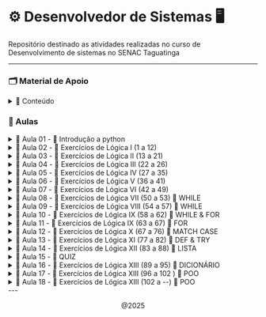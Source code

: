 # ⚙️ Desenvolvedor de Sistemas 🖥️

Repositório destinado as atividades realizadas no curso de Desenvolvimento de sistemas no SENAC Taguatinga

---
### 🗂️ Material de Apoio

<details>
    <summary> 🔗 Conteúdo </summary>

- 📁 <a href="algoritmo/Material/python_aula01.pdf">Lógica & interpretadores </a> 
- 📁 <a href="algoritmo/Material/python_aula02.pdf">Operadores Lógicos </a> 
- 📁 <a href="algoritmo/Material/python_aula03.pdf">Tipos de dados & condicionais </a> 
- 📁 <a href="algoritmo/Material/python_aula04.pdf"> Variáveis & Exercícios</a> 
- 💾 <a href="https://github.com/CrowvenTh/Santander-Python">Repositório de apoio</a>

---
  
</details>

###  🧮  Aulas

<details>
    <summary> 💠 Aula 01 - 🐍 Introdução a python  </summary>

<br>
<p> 10/02/25 <p>

#### upper(): converte todas as letras para maiúsculas
~~~~ python
print(texto.upper())
~~~~

#### lower(): converte todas as letras para minúsculas
~~~~ python
print(texto.lower())
~~~~

#### capitalize(): converte a primeira letra para maiúscula e o restante para minúscula
~~~~ python
print(texto.capitalize())
~~~~

#### strip(): remove espaços em branco do início e do final da string
~~~~ python
print(texto.strip())
~~~~

#### replace(): substitui parte da string por outra
~~~~ python
print(texto.replace("Mundo", "Planeta"))
~~~~

#### sep: não é um método de string, é usado para definir o separador em print
~~~~ python
print("Python", "é", "uma", "linguagem", "fantástica", sep="-")
~~~~

#### count(): conta quantas vezes um determinado elemento aparece na string
~~~~ python
print(texto.count("o"))
~~~~

#### join(): junta os elementos de uma lista em uma única string usando um separador
~~~~ python
lista = ["maçã", "banana", "laranja"]
print(", ".join(lista))
~~~~

#### split(): divide a string em uma lista de substrings usando um separador
~~~~ python
print(texto.split(", "))
~~~~

#### len(): retorna o comprimento da string
~~~~ python
print(len(texto))
~~~~

#### type(): retorna o tipo de dado de uma variável
~~~~ python
print(type(texto))
~~~~

#### round()
~~~~ python
dividendo = 10
divisor = 3
resultado = dividendo / divisor
resultado_arredondado = round(resultado, 2)
~~~~

<p align="center"> 10/02/25 <p>

---

</details>


<details>
    <summary> 💠 Aula 02 - 📝 Exercícios de Lógica I (1 a 12) </summary>

<br>
<p> 11/02/25 <p>

## Exercício #1 - Olá mundo!

#### imprima na tela a frase "Olá mundo!".    
~~~~ python
#Resolução:
print("olá mundo!")
~~~~

## Exercício #2 - Imprimindo números

#### Crie um programa que imprima os números de 1 até 10.
~~~~ python

numero = [1,2,3,4,5,6,7,8,9,10]
print(numero)

# ou, usando while

numero = 1
while numero <= 10:
    print(numero)
    numero += 1
~~~~

## Exercício #3 - Adição

#### Escreva um programa que calcule a soma de dois números.
~~~~ python
n1 = int(input("Insira o primeiro número: "))
n2 = int(input("Insira o segundo número: "))

print(f"A soma de {n1} + {n2} é igual a {n1+n2}")
~~~~

## Exercício #4 - Multiplicação
#### Escreva um programa que calcule a multiplicação de dois números.
~~~~ python
num1 = 7
num2 = 3

print(f"O resultado de {num1}x{num2} é igual a {num1 * num2}")
~~~~

## Exercício #5 - Divisão
#### Escreva um programa que calcule a Divisão de dois números.
~~~~ python
n1 = 21
n2 = 3

print(f"{n1} dividido por {n2} é igual a {n1 // n2}")
~~~~

## Exercício #6 - Subtração
#### Escreva um programa que calcule a subtração de dois números.
~~~~ python
n1 = int(input("Insira o primeiro numero: "))
n2 = int(input("Insira o segundo numero: "))

print(f"{n1} - {n2} é igual a {n1 - n2}")
~~~~

## Exercício #7 - Indice de string

- [Início:fim:passo] é uma forma de pegar uma parte de uma sequência, como uma string ou lista. Você pode usá-lo para:
  
- Se você usar apenas [::], isso copiará toda a sequência.

- Adicionando um número após o segundo dois pontos (por exemplo, [::2]), você selecionará elementos com um certo intervalo.
  
- Usando [::-1], você pode inverter a sequência.

- Use colchetes [ ] para acessar elementos individuais de uma string por meio de sua posição (índice).

- Lembre-se de que a indexação em Python começa em 0, ou seja, o primeiro caractere de uma string está no índice 0, o segundo no índice 1 e assim por diante.

- Você pode usar índices negativos para contar a partir do final da string. -1 refere-se ao último caractere, -2 ao penúltimo e assim por diante.

---

#### 1 - Dada a string "Python", imprima o primeiro caractere.
~~~~ python
string1 = "python"
print("#1 ", string1[0])
~~~~

#### 2 - Dada a string "Hello, World!", imprima o caractere "W".
~~~~ python
string2 = "Hello, world!"
print("#2 ", string2[-6])
~~~~

#### 3 - Dada a string "Data Science", imprima os três primeiros caracteres.
~~~~ python
string3 = "Data Science"
print("#3 ",string3[:3])
~~~~

#### 4 - Dada a string "Machine Learning", imprima os três últimos caracteres.
~~~~ python
string4 = "Machine Learning"
print("#4 ", string4[-3:])
~~~~

## Exercício #8 - String de indice impar
#### Dada a string "Artificial Intelligence", imprima os caracteres nos índices ímpares.
~~~~ python
string = "Artificial Intelligence"

for i in range(1, len(string), 2):
    print(string[i], end=" ")
    
~~~~

## Exercício #9 - String de indice par
#### Dada a string "Artificial Intelligence", imprima os caracteres nos índices pares.
~~~~ python

string = "Artificial Intelligence"

for i in range(0, len(string), 2):
    print(string[i], end=" ")
    
~~~~

## Exercício #10 - Upper
#### Escreva um programa em Python que utilize a variável texto= "Olá mundo!" e imprima o texto em letras maiúsculas.
~~~~ python
texto = "Olá mundo!"

print(texto.upper())
~~~~

## Exercício #11 - Lower
#### Defina a variável texto com o valor "Olá mundo!".
- Utilize o método lower() para converter todo o texto em letras minúsculas.
- Imprima o texto convertido em letras minúsculas.
~~~~ python
word = "Olá mundo!"

print(word.lower())
~~~~

## Exercício #12 - capitalize
#### Escreva um programa em Python que utilize a variável texto= "olá mundo!" e imprima a primeira letra do texto em maiúscula.
- Defina a variável texto com o valor "olá mundo!".
- Utilize o método capitalize() para capitalizar a primeira letra do texto.
- Imprima o texto capitalizado.

~~~~ python

palavra = "olá mundo"

print(palavra.capitalize())
~~~~


<p align="center"> 11/02/25 <p>
</details>


<details>
    <summary> 💠 Aula 03 - 📝 Exercícios de Lógica II (13 a 21) </summary>

<br>
<p> 12/02/25 <p>

## Exercício #13 - strip
#### Escreva um programa em Python que remove os espaços em branco do início e do final de uma variável frase =  " Hoje a noite está ótima ". Após remover os espaços em branco do início e do final, exiba o conteúdo da variável frase.

~~~~ python
frase = " Hoje a noite está ótima "
print(frase.strip())
~~~~
#### resultado: 
    Hoje a noite está ótima

## Exercício #14 - Strip & replace
#### Escreva um programa em Python que realize as seguintes operações em uma frase pré-definida:

- A frase fornecida é: " O dia está bom, mas o tempo está chuvoso. "

- Remova quaisquer espaços em branco extras no início e no final da frase.

- Substitua todas as ocorrências da palavra "bom" por "ótimo".

- Ao final, o programa deve exibir a frase sem espaços extras e com as substituições realizadas.

~~~~ python
frase =  " O dia está bom, mas o tempo está chuvoso. "
print(frase.strip().replace("bom", "ótimo"))
~~~~
#### resultado:
    O dia está ótimo, mas o tempo está chuvoso. 

## Exercício #15 - input com String
#### Instruções
O comando input() é usado para receber entrada do usuário em um programa Python. Ele solicita que o usuário insira algum valor a partir do teclado.

Exemplo:
~~~~ python
nome = input("Por favor, insira seu nome: ")
~~~~~
É importante notar que o input() sempre retorna uma string, então se você precisa de um número, deve converter o valor retornado para o tipo numérico apropriado (por exemplo, usando int() ou float()).

    str(valor): Converte o valor para uma string.
    int(valor): Converte uma string em um número inteiro.
    float(valor): Converte o valor para um número de ponto flutuante.

Escreva um programa em Python que solicite ao usuário para inserir seu nome. O programa deve exibir uma mensagem de boas-vindas personalizada, incluindo o nome inserido pelo usuário.

~~~~ python
nome = input("Bem vindo, insira seu nome: ")
print("O nome inserido foi:",nome)
~~~~
#### resultado
    Bem vindo, insira seu nome: Thiago 
    O nome inserido foi:  Thiago

## Exercício #16 - input com adição
#### Instruções
O comando input() é usado para receber entrada do usuário em um programa Python. Ele solicita que o usuário insira algum valor a partir do teclado.

Exemplo:
~~~~ python
nome = input("Por favor, insira seu nome: ")
~~~~
É importante notar que o input() sempre retorna uma string, então se você precisa de um número, deve converter o valor retornado para o tipo numérico apropriado (por exemplo, usando int() ou float()).

    str(valor): Converte o valor para uma string.
    int(valor): Converte uma string em um número inteiro.
    float(valor): Converte o valor para um número de ponto flutuante.

Escreva um programa em Python que peça ao usuário para inserir dois números e calcule a soma desses números. Em seguida, exiba o resultado da soma.

~~~~ python
n1 = int(input("Insira o primeiro numero: "))
n2 = int(input("Insira o segundo numero: "))
soma = (n1 + n2)

print(f"{n1} + {n2} é igual a {soma}")
~~~~
#### resultado:
    Insira o primeiro numero: 21
    Insira o segundo numero: 7
    21 + 7 é igual a 28

## Exercício #17 - input com subtração
#### Instruções
O comando input() é usado para receber entrada do usuário em um programa Python. Ele solicita que o usuário insira algum valor a partir do teclado.

Exemplo:
~~~~ python
nome = input("Por favor, insira seu nome: ")
~~~~
É importante notar que o input() sempre retorna uma string, então se você precisa de um número, deve converter o valor retornado para o tipo numérico apropriado (por exemplo, usando int() ou float()).

    str(valor): Converte o valor para uma string.
    int(valor): Converte uma string em um número inteiro.
    float(valor): Converte o valor para um número de ponto flutuante.

Escreva um programa em Python que peça ao usuário para inserir dois números e calcule a subtração do segundo número pelo primeiro. Em seguida, exiba o resultado da subtração.

~~~~ python
n1 = int(input("Insira o primeiro número: "))
n2 = int(input("Insira o segundo número: "))
sub = (n1 - n2)

print(f"{n1} - {n2} é igual a {sub}")
~~~~
#### resultado:
    Insira o primeiro número: 28
    Insira o segundo número: 7
    28 - 7 é igual a 21

## Exercício #18 - input com divisão e arredondamento
#### Instruções
O comando input() é usado para receber entrada do usuário em um programa Python. Ele solicita que o usuário insira algum valor a partir do teclado.

Exemplo:
~~~~ python
nome = input("Por favor, insira seu nome: ")
~~~~

É importante notar que o input() sempre retorna uma string, então se você precisa de um número, deve converter o valor retornado para o tipo numérico apropriado (por exemplo, usando int() ou float()).

    str(valor): Converte o valor para uma string.
    int(valor): Converte uma string em um número inteiro.
    float(valor): Converte o valor para um número de ponto flutuante.

Escreva um programa em Python que peça ao usuário para inserir dois números e calcule a divisão do primeiro número pelo segundo número. Certifique-se de verificar se o segundo número não é zero antes de realizar a divisão. Em seguida, exiba o resultado da divisão.

    #Arredondar
    dividendo = 10
    divisor = 3
    resultado = dividendo / divisor

    resultado_arredondado = round(resultado, 2)

    print("O resultado da divisão é:", resultado_arredondado)

~~~~ python
n1 = float(input("Insira o primeiro número: "))
n2 = float(input("Insira o segundo número: "))

divArredondada = round(n1 / n2, 2)

print(f"{n1} dividido por {n2} é igual a {divArredondada}")
~~~~
#### resultado :
    Insira o primeiro número: 21.0
    Insira o segundo número: 3.0
    21 dividido por 3 é igual a 7.0

## Exercício #19 - input com multiplicação
#### Instruções
O comando input() é usado para receber entrada do usuário em um programa Python. Ele solicita que o usuário insira algum valor a partir do teclado.

Exemplo:
~~~~ python
nome = input("Por favor, insira seu nome: ")
~~~~

É importante notar que o input() sempre retorna uma string, então se você precisa de um número, deve converter o valor retornado para o tipo numérico apropriado (por exemplo, usando int() ou float()).

            str(valor): Converte o valor para uma string.
            int(valor): Converte uma string em um número inteiro.
            float(valor): Converte o valor para um número de ponto flutuante.

Escreva um programa em Python que peça ao usuário para inserir dois números reais e calcule o produto desses números. Em seguida, exiba o resultado da multiplicação.

~~~~ python
number1 = int(input("Insira o primeiro número: "))
number2 = int(input("Insira o segundo número: "))
produto = (number1 * number2)

print(f"{number1} X {number2} é igual a {produto}")
~~~~
#### resultado:
    Insira o primeiro número: 7
    Insira o segundo número: 3
    7 x 3 é igual a 21

## Exercício 20 - sep data
#### Escreva um programa em Python que solicite ao usuário informações sobre uma data (dia, mês e ano) e utilize o parâmetro sep na função print() para imprimir a data no formato "DD/MM/AAAA".
    Dia = 10
    Mês = 5
    Ano = 2014
    Exemplo: print(a , b , c ,sep='-')

~~~~ python
day = int(input("Insira o dia: "))
month = int(input("Insira o mês: "))
year = int(input("Insira o ano: "))

print(day, month, year, sep="/")

~~~~
#### resultado:
    Insira o dia: 12
    Insira o mês: 02
    Insira o ano: 2025
    12/2/2025

## Exercício #21 - sep pessoa
#### Escreva um programa em Python que use o parâmetro sep na função print() para imprimir o nome, idade e altura de uma pessoa separados por um hífen.

~~~~ python
nome = str(input("Insira seu nome: "))
idade = int(input("Insira sua idade: "))
altura = float(input("Insira sua altura: "))

print(f"{nome} - {idade} - {altura}")
~~~~
#### resultado:
    Insira seu nome: Fulano
    Insira sua idade: 25
    Insira sua altura: 1.75
    Fulano - 25 - 1.75


<br>
<p align="center"> 12/02/25 <p>
</details>

<details>
    <summary> 💠 Aula 04 - 📝 Exercícios de Lógica III (22 a 26) </summary>

<br>
<p> 13/02/25 <p>

## Exercício #22 - join
### 1 - Crie um programa em Python que aceite uma TUPLA de linguagens de programação e as junte em uma única String separada por hífens, verificar o tipo da variável antes e após a operação:

### Tupla -  É uma sequência de valores ordenados e imutáveis
~~~~ python
tupla = "Python", "Java", "C#", "C++", "PHP"
~~~~

#### resolução:
~~~~ python
tupla = "Python", "Java", "C#", "PHP"
print(tupla)
print(type(tupla))
tupla_join = "-".join(tupla)
print(tupla_join)
print(type(tupla_join))
~~~~
#### resultado: 
    ('Python', 'Java', 'C#', 'PHP')
    <class 'tuple'>
    Python-Java-C#-PHP
    <class 'str'>

### 2 - Crie um programa em Python que aceite uma Lista de linguagens de programação e as junte em uma  String separada por hífens, verificar o tipo da variável antes e após a operação: 

#### Lista -  É uma sequência de valores ordenados e mutáveis
~~~~ python
lista= ["Python", "Java", "C#", "C++", "PHP"]
~~~~ 

#### resolução:
~~~~ python
lista = ["Python", "Java", "C#", "PHP"]
print(lista)
print(type(lista))
lista_join = " - ".join(lista)
print(lista_join)
print(type(lista_join))
~~~~
#### resultado:
    ['Python', 'Java', 'C#', 'PHP']
    <class 'list'>
    Python - Java - C# - PHP
    <class 'str'>

### Instruções
Defina uma lista de linguagens de programação.
Utilize o método join() para juntar os elementos da lista/tupla em uma única String, separados por hífens.  

~~~~ python
x = " - ".join(lista)
~~~~
Imprima as Strings resultantes.

Para verificar o tipo de uma variável em Python, você pode usar a função embutida type(). Aqui está um exemplo:
~~~~ python
variavel = "Olá, mundo!"
print(type(variavel))  # Saída: <class 'str'>
~~~~

## Exercício 23 - Split
#### Escreva um programa em Python que aceite uma sequência de linguagens de programação separadas por espaços. O programa deve dividir essa sequência em uma lista de linguagens individuais e imprimir a lista resultante. Ao final imprimir o tipo da variável.
~~~~ python
Linguagens  - "Python,Java,C#,C++,PHP"
~~~~~
Utilize o método split() para dividir a sequência em uma lista. split(", ")

    Split(",") - Determina o marcador de separação de palavras para compor lista

## ou 

~~~~ python
Linguagens  - "Python Java C# C++ PHP"
~~~~
Utilize o método split() para dividir a sequência em uma lista. split(" ")

    Split( ) - Determina o marcador de separação de palavras para compor lista

Imprima a lista resultante.

#### resolução:
~~~~ python
Linguagens = "Python Java C# C++ PHP"
l = Linguagens.split(" ")
print(l)
~~~~
### resultado:
    ['Python', 'Java', 'C#', 'C++', 'PHP']


## Exercício #24 - len
#### Escreva um programa que solicite ao usuário para inserir uma palavra e imprima o número de caracteres na palavra, utilizando a função len().

Exemplo de saída:
~~~~ python
x = len(variável)
Digite uma palavra: Python
A palavra tem 6 caracteres.
~~~~ 

~~~~ python
var = str(input("Escreva uma palavra: "))

print(f"A palavra {var} tem {len(var)} caracteres")
~~~~
#### resultado:
    A palavra antonio tem 7 caracteres

## Exercício #25 - Lista []
#### Crie um programa que receba a lista abaixo e imprima a linguaguem de programação:
~~~~ python
lista: ["Python","Java","C#","C++","PHP"]
print(lista[índice])
~~~~

#### resolução:
~~~~ python
lista = ["Python","Java","C#","C++","PHP"]
print(lista[1])
~~~~
#### resultado:
    Java

## Exercício #26 - Tupla
#### Crie um programa que receba a tupla abaixo e imprima a linguem de programação: C++

    tupla: "Python","Java","C#","C++","PHP"

#### resolução: 
~~~~ python
tupla = "Python","Java","C#","C++","PHP"
print(tupla[3])
~~~~
#### resultado:
    C++


<br>
<p align="center"> 13/02/25 <p>
</details>

<details>
    <summary> 💠 Aula 05 - 📝 Exercícios de Lógica IV (27 a 35) </summary>

<br>
<p> 14/02/25 <p>

## Exercício #27 - Format()
#### Escreva um programa em Python que utilize o método format() para formatar uma mensagem com informações pessoais. Você deve criar um dicionário chamado informacoes com as seguintes chaves e valores:

    Nome: "Ana"
    Idade: 35
    Cidade: "São Paulo"

Em seguida, utilize o método format() para imprimir uma mensagem no seguinte formato: "Olá, meu nome é [Nome], tenho [Idade] anos e moro em [Cidade].", onde [Nome], [Idade] e [Cidade] são espaços reservados que devem ser substituídos pelas informações contidas no dicionário informacoes.
Código Python que utiliza o método format() para formatar uma mensagem com informações pessoais:

    nome = "João"
    idade = 30

 Utilizando format() para inserir valores em uma string

    mensagem = "Olá, meu nome é {} e tenho {} anos.".format(nome, idade)
    print(mensagem)

### resolução: 
~~~~ python
Nome = input("Insira seu nome: ")
Idade = int(input("Insira sua idade: "))
Cidade = str(input("Digite uma cidade: "))

mensagem = "Olá, meu nome é {} e tenho {} anos, e moro em {}".format(Nome, Idade, Cidade)
print(mensagem)
~~~~

#### resultado: 
    Insira seu nome: Thiago
    Insira sua idade: 20
    Digite uma cidade: Belém
    Olá, meu nome é Thiago e tenho 20 anos, e moro em Belém

## Exercício #28 - Format() II
#### Escreva um programa em Python que utilize o método format() para formatar uma mensagem com informações sobre um livro. Você deve criar variáveis para armazenar as seguintes informações:
- Título do livro: "O Pequeno Príncipe"
- Autor do livro: "Antoine de Saint-Exupéry"
- Ano de publicação: 1943
- Preço do livro (em reais): 39.90
Em seguida, utilize o método format() para imprimir uma mensagem no seguinte formato: "'{}' é um livro escrito por {}. Foi publicado em {} e custa R${}.". Substitua os espaços reservados pelos valores correspondentes das variáveis.

#### Definição de casas decimais
    
    print("A média das notas é: {:.2f}".format(media))

- : Indica o início da especificação de formatação.
- .2: Especifica o número de casas decimais que você deseja manter após o ponto decimal. No caso, .2 significa que você quer manter duas casas decimais.
- f: Indica que o valor a ser formatado é um número decimal (float).

### resolução: 
~~~~ python
lTitulo = "The witcher"
lAutor = "Andrzej Sapkowski"
anoPublicacao = 1990
lPreco = 79.90

livro = "'{}' é um livro escrito por {}. Foi publicado em {} e custa R${}.".format(lTitulo, lAutor, anoPublicacao, lPreco)
print(livro)
~~~~

#### resultado: 
    'The witcher' é um livro escrito por Andrzej Sapkowski. Foi publicado em 1990 e custa R$79.9.

## Exercício #29 - Format() III
#### Escreva um programa em Python que utilize o método format() para formatar uma mensagem com informações sobre um produto. Você deve criar variáveis para armazenar as seguintes informações:
    
    Nome do produto: "Camiseta"
    Preço do produto: R$29.99
    Quantidade disponível: 100

Em seguida, utilize o método format() para imprimir uma mensagem no seguinte formato: 
    
    "Produto: [Nome], Preço: R$[Preço], Quantidade disponível: [Quantidade]. O valor total do estoque é R$[ValorEstoque]."

.Onde [Nome], [Preço] e [Quantidade] são espaços reservados que devem ser substituídos pelas informações corretas. Além disso, [ValorEstoque] representa o valor total do estoque, calculado multiplicando o preço pela quantidade disponível.

### resolução: 
~~~~ python
nomeProduto = "Camiseta"
precoProduto = 29.99
qtd = 100
valorEstoque = precoProduto * qtd

mensagem = "Produto: {}, Preço: R${}, Quantidade disponível: {}. O valor total do estoque é R${}.".format(nomeProduto, precoProduto, qtd, valorEstoque)
print(mensagem)
~~~~

#### resultado: 
    Produto: Camiseta, Preço: R$29.99, Quantidade disponível: 100. O valor total do estoque é R$2999.0.

## Exercício #30 - F-String
#### Peça ao usuário para inserir seu nome. Em seguida, use uma f-string para exibir uma mensagem de saudação personalizada.

Solicita ao usuário que insira seu nome
    
    nome = input("Digite seu nome: ")

Exibe uma mensagem de saudação personalizada usando uma f-string

    mensagem = f"Olá, {nome}! Bem-vindo ao nosso programa."
    print(mensagem)

Casas decimais f" {valor:.2f}"

### resolução: 
~~~~ python
nome = input("Insira seu nome: ")
print(f"Olá {nome}, seja bem vindo!")
~~~~

#### resultado: 
    Insira seu nome: Thiago
    Olá Thiago, seja bem vindo!
    
## Exercício #31 - f-string pessoa 
#### Peça ao usuário para inserir seu nome, idade e cidade. Em seguida, use uma f-string para exibir essas informações formatadas.
    
    nome = "João"
    idade = 30
    Cidade="Brasília"

### resolução: 
~~~~ python
nome =  input("insira seu nome: ")
idade = input("insira sua idade: ")
Cidade =  input("insira sua cidade: ")

print(f"Seu nome é {nome}, sua  idade é {idade} e você mora em {Cidade}")
~~~~

#### resultado: 

    insira seu nome: Thiago
    insira sua idade: 20
    insira sua cidade: Belém
    Seu nome é Thiago, sua  idade é 20 e você mora em Belém
    
## Exercício #32 - condicional IF, ELSE
#### Utilizando if e else em Python:

    if condição:
        # Código a ser executado se a condição for verdadeira
    else:
        # Código a ser executado se a condição for falsa

Em Python, a indentação é fundamental para definir o bloco de código dentro das estruturas de controle. O código dentro do bloco if e else deve ser indentado para indicar que ele está condicionado àquela estrutura.

Os operadores de comparação (==, !=, <, >, <=, >=) são usados para comparar valores. Eles retornam True se a comparação for verdadeira e False caso contrário.

Você pode usar operadores lógicos (and, or, not) para combinar múltiplas condições em uma única instrução if.

Escreva um programa que solicite ao usuário para inserir dois números inteiros. O programa deve então verificar qual número é maior e imprimir uma mensagem correspondente.
    
### resolução: 
~~~~ python
num1 = int(input("Insira um número: "))
num2 = int(input("Insira outro número: "))

if num1 > num2:
    print(f"{num1} é maior que {num2}")
elif(num1 == num2):
    print(f"{num1} é igual a {num2}")
else: 
    print(f"{num1} é menor que {num2}")
~~~~

#### resultado: 
    
    Insira um número: 21
    Insira outro número: 07
    21 é maior que 7

## Exercício #33 - Número positivo
#### Escreva um programa em Python que verifique se um número é positivo.

#### resolução:
~~~~ python
num = int(input("Insira um número: "))

if num > 0:
    print(num, "é número positivo")
elif num == 0:
    print(num, "é número neutro")
else:
    print(num, "é número negativo")
~~~~

#### resultado:
    Insira um número: 21
    21 é número positivo
## Exercício #34 - Maior Idade
#### Crie um programa que verifique se uma pessoa pode votar com base em sua idade (idade >= 16).

#### resolução: 
~~~~ python
idade = int(input("Insira sua idade: "))

if(idade >= 18):
    print("Você é maior de idade!")
else:
    print("Você é menor de idade!")
~~~~

#### resultado:
    Insira sua idade: 16
    Você é menor de idade!

# Exercício #35 - Par ou Impar
#### Crie um programa que determine se um número é par ou ímpar.
    Instrução
    resultado = 10 % 3 
    print(resultado) # Saída será 1, porque 10 dividido por 3 é igual a 3 com um resto de 1

#### resolução:
~~~~ python
number = int(input("insira um número: "))

if(number % 2 == 0):
    print("O número",number,"é par!")
else: 
    print("O número",number,"é impar!")
~~~~

#### resultado:
    insira um número: 21
    O número 21 é impar!

<br>
<p align="center"> 14/02/25 <p>
</details>

<details>
    <summary> 💠 Aula 06 - 📝 Exercícios de Lógica V (36 a 41) </summary>

<br>
<p> 17/02/25 <p>

## Exercício #36 - If upper
#### Escreva um programa que verifique se uma palavra está toda em letras maiúsculas.

#### resolução:
~~~~ python
word = input("Insira uma palavra: ")

if word == word.upper(): #ou if word.isupper():
    print("A palavra está em letras maiúsculas")
else:
    print("A palavra está em letras minúsculas")
~~~~

#### resultado:
    Insira uma palavra: THIAGO
    A palavra está em letras maiúsculas
OU se a validação do IF for falsa:

    Insira uma palavra: thiago
    A palavra está em letras minúsculas

## Exercício #37 - Count()
#### Faça um programa que transforme um texto todo em letras maiúsculas e conte quantas letras 'A' ele possui.

#### resolução:
~~~~ python
palavra = input("Insira uma palavra: ")

print(palavra.upper().count("A"))

# Outro jeito de fazer:
palavra = input("Insira uma palavra: ").upper()
contagem = palavra.count("A")
if contagem > 0:
    print(f"a palavra {palavra} contém {contagem} letras 'A'")
else: 
    print(f"a palavra {palavra} contém {contagem} letras 'A'")
~~~~
#### resultado:
    Insira uma palavra: banana 
    3

resolução da segunda forma:

    Insira uma palavra: banana
    a palavra BANANA contém 3 letras 'A'

## Exercício #38 - lowerCase
#### Escreva um programa que verifique se uma palavra está toda em letras minúsculas.

#### resolução:
~~~~ python
palabra = str(input("Insira uma palavra: "))

if(palabra.islower()):
    print(f"A palavra {palabra} está escrita em letras minúsculas!")
else:
    print(f"A palavra {palabra} está escrita em letras maiúsculas!")
~~~~

#### resultado:
    Insira uma palavra: banana 
    A palavra banana está escrita em letras minúsculas!

OU se a validação do IF for falsa:

    Insira uma palavra: BANANA
    A palavra BANANA está escrita em letras maiúsculas!

## Exercício #39 - Lower() & count()
#### Faça um programa que transforme um texto todo em letras minúsculas e conte quantas letras 'e' ele possui.

#### resolução:
~~~~ python
texto = input("Digite um texto: ").lower()
contE = texto.count("e")
if contE > 0:
    print(f"O texto '{texto}' contém {contE} letras 'e' ")
else: 
    print(f"O texto '{texto}' contém {contE} letras 'e' ")
~~~~
#### resultado:
    Digite um texto: Pelo futuro do conhecimento
    O texto 'pelo futuro do conhecimento' contém 3 letras 'e' 

## Exercício #40 Desafio - palindromo
#### Crie um programa que verifique se um palavra é um palíndromo(Igual, quando lida de trás para frente).

#### resolução:
~~~~ python
palavra = input("escreva uma palavra: ")

if palavra == palavra[::-1]:
    print(f"A palavra {palavra} é um palíndromo")
else:
    print(f"A palavra {palavra} não é um palíndromo")
~~~~
#### resultado:
    escreva uma palavra: ovo
    A palavra ovo é um palíndromo

    # se não:

    escreva uma palavra: caqui
    A palavra caqui não é um palíndromo

## Exercício #40 - If capitalize()
#### Crie um programa que verifique se a primeira letra é maiúscula, caso não seja, capitalize a primeira letra de uma palavra.

#### resolução:
~~~~ python
palavra = input("Digite uma palavra: ")

if palavra != palavra.capitalize():
    print(palavra.capitalize())
~~~~
#### resultado:
    Digite uma palavra: cachorro
    Cachorro

## Exercício #41 - Elif()
#### 

    if condição_externa:
        # Código a ser executado se a condição externa for verdadeira
        if condição_interna:
            # Código a ser executado se a condição interna for verdadeira
        else:
            # Código a ser executado se a condição interna for falsa
    else:
        # Código a ser executado se a condição externa for falsa

Ou

    if condição_1:
        # Código a ser executado se condição_1 for verdadeira
    elif condição_2:
        # Código a ser executado se condição_1 for falsa e condição_2 for   verdadeira
    else:
        # Código a ser executado se nenhuma das condições anteriores for    verdadeira

#### resolução:
~~~~ python
numero = int(input("Digite um número: "))

if numero > 0:
    print("é número positivo")
elif numero < 0:
    print("é número negativo")
else: 
    print("é número neutro")
~~~~
#### resultado:
se a variavel for maior que 0

    Digite um número: 7
    é número positivo

se a variavel for menor que 0
    
    Digite um número: -1
    é número negativo

se a variavel for igual a 0
    
    Digite um número: 0
    é número neutro

<br>
<p align="center"> 17/02/25 <p>
</details>

<details>
   <summary> 💠 Aula 07 - 📝 Exercícios de Lógica VI (42 a 49) </summary>
<br>
<p> 18/02/25 <p>

## Exercício #42 - Média de notas
#### Crie um programa que receba 4 notas de um aluno e calcule a média:
- Nota >= 6 Aprovado
- Nota < 6 e nota > 4 Recuperação
- Nota <= 4 Reprovado

#### resolução:
~~~~ python

count = 0
notaTotal = 0
while count < 4:
        nota = 0
        count += 1
        nota = float(input(f"Insira a {count}° nota: "))
        notaTotal += nota
        if(count == 4):
                media = (notaTotal / count)
                print(f"A média das nota é: {media:.1f}")
                if(media >= 6):
                        print("O aluno está aprovado!")
                elif(media < 6 and media > 4):
                        print("O aluno está de recuperação!")
                else:
                        print("O aluno está reprovado!")
~~~~
#### resultado:
Primeira validação do IF:

    Insira a 1° nota: 8.7
    Insira a 2° nota: 8.9
    Insira a 3° nota: 7.6
    Insira a 4° nota: 8.8
    A média das nota é: 8.5
    O aluno está aprovado!

Segunda validção ELIF:

    Insira a 1° nota: 6.4
    Insira a 2° nota: 5.7
    Insira a 3° nota: 6.1
    Insira a 4° nota: 3.8
    A média das nota é: 5.5
    O aluno está de recuperação!

Terceira validação ELSE:

    Insira a 1° nota: 2.3
    Insira a 2° nota: 4.6
    Insira a 3° nota: 5.0
    Insira a 4° nota: 1.6
    A média das nota é: 3.4
    O aluno está reprovado!

## Exercício #43 - Positivo & impar 
#### Escreva um programa em Python que determine se um número digitado pelo usuário é um número positivo e ímpar.

#### resolução:
~~~~ python
numero = int(input("Insira um número: "))

if(numero % 2 != 0 and numero > 0):
    print(f"O número {numero} é impar e positivo")
elif(numero % 2 != 0 and numero < 0):
    print(f"O número {numero} é impar e negativo")
elif(numero % 2 == 0 and numero < 0):
    print(f"O número {numero} é par e negativo")
else:
    print(f"O número {numero} é par e positivo")
~~~~
#### resultado:
    Insira um número: 7
    O número 7 é impar e positivo
    ---
    Insira um número: -7
    O número -7 é impar e negativo
    ---
    Insira um número: -4
    O número -4 é par e negativo
    ---
    Insira um número: 4
    O número 4 é par e positivo

## Exercício #44 - isalpha() 
#### Escreva um programa em Python que determine se uma palavra digitada pelo usuário somente contém letras, caso contenha algum valor numérico, informar que não contem apenas letras ou nenhuma letra.
    texto.isalpha()
- Ele retorna True se todos os caracteres são letras e False se pelo menos um caractere não for uma letra.

#### resolução:
~~~~ python
ut("Digite uma palavra: ")

if(palavra.isalpha()):
    print(f"A palavra '{palavra}' contém apenas letras")
elif(palavra == ""):
    print(f"A palavra não foi digitada")
else: 
    print(f"A palavra '{palavra}' não contém apenas letras")
~~~~
#### resultado:
    Digite uma palavra: thiago
    A palavra 'thiago' contém apenas letras
    ---
    Digite uma palavra: 
    A palavra não foi digitada
    ---
    Digite uma palavra: 721
    A palavra '721' não contém apenas letras

## Exercício #45 - isdigit()
#### Escreva um programa em Python que determine se os números  digitados pelo usuário contém somente números, caso contenha algum valor não numérico, informar que é permitido somente números
    numeros.isdigit()
verificar se todos os caracteres na frase são dígitos de (0 a 9). Se todos os caracteres forem dígitos, a função retorna True, caso contrário, retorna False.

#### resolução:
~~~~ python
numero = input("digite um número: ")

if(numero == ""):
    print("nenhum número foi digitado")
elif(numero.isdigit()):
    print(f"o número digitado foi {numero}")
else:
    print(f"valor inválido o número não deve conter letras")
~~~~
#### resultado:
    digite um número: 
    nenhum número foi digitado
    ---
    digite um número: 21
    o número digitado foi 21
    ---
    digite um número: thiago
    valor inválido o número não deve conter letras

## Exercício #46 WHILE - Contagem progressiva while()
#### Escreva um programa que conte de 1 a 10 usando um loop while e imprima cada número.
    while condição: 
        # Código a ser executado enquanto a condição for verdadeira

#### resolução:
~~~~ python
contador = 0
while contador < 10:
    contador += 1 # nessa posição o contador vai do 10 ao 1
    print(contador)
    # contador += 1 nessa posição o contador vai do 0 ao 9

# OU
    
for i in range(1, 11, +1):
    print(i)
~~~~
#### resultado:
    1
    2
    3
    4
    5
    6
    7
    8
    9
    10

## Exercício #47 WHILE - Contagem Regressiva while()
#### Escreva um programa faça a contagem regressiva de 1 a 10 usando um loop while e imprima cada número.


while condição: 
      # Código a ser executado enquanto a condição for verdadeira


#### resolução:
~~~~ python
contador = 10
while contador > 0:
    # contador -= 1 nessa posição o contador vai do 9 ao 0
    print(contador)
    contador -= 1 # nessa posição o contador vai do 10 ao 1
~~~~
#### resultado:
    10
    9
    8
    7
    6
    5
    4
    3
    2
    1

# Exercício #48 WHILE - contagem de pares
#### Escreva um programa que solicite ao usuário um número e depois imprima todos os números pares de 1 até esse número, usando um loop while

#### resolução:
~~~~ python

numero = int(input("Insira um número: "))
contador = 0
while contador < numero:
    contador += 2
    print(contador)

# ou 

numero = int(input("Insira um número: "))
contador = 0
while contador < numero:
    if (contador % 2 == 0):
        print(contador)
    contador += 1
~~~~
#### resultado:
    Insira um número: 10
    2
    4
    6
    8
    10

## Exercício #49 WHILE - contagem de par regressivo
#### Escreva um programa que solicite ao usuário um número e depois imprima todos os números pares de 1 até esse número, imprimir em ordem decresce, usando um loop while.

#### resolução:
~~~~ python
numero = int(input("Insira um número: "))
contador = numero

while (contador > 0):
    if(contador % 2 == 0):
        print(contador)
    contador -= 1
~~~~

#### resultado:
    Insira um número: 10
    10
    8
    6
    4
    2

<br>
<p align="center"> 18/02/25 <p>
</details>

<details>
    <summary> 💠 Aula 08 - 📝 Exercícios de Lógica VII (50 a 53) 🧮 WHILE</summary>
<br>
<p> 19/02/25 <p>


## Exercício #50 WHILE - tabuada com while
#### Escreva um programa que imprima a tabuada de multiplicação de um número específico até 10, usando um loop while.

#### resolução:
~~~~ python
numero = int(input("Insira um número: "))
cont = 0

while cont <= 10:
    print(f"{numero} x {cont} = {numero * cont}")
    cont +=1
~~~~

#### resultado:
    Insira um número: 2
    2 x 0 = 0
    2 x 1 = 2
    2 x 2 = 4
    2 x 3 = 6
    2 x 4 = 8
    2 x 5 = 10
    2 x 6 = 12
    2 x 7 = 14
    2 x 8 = 16
    2 x 9 = 18
    2 x 10 = 20


## Exercício #51 WHILE - validação de senha simples
#### Escreva um programa que solicite ao usuário que insira uma senha correta e continue pedindo até que a senha correta seja inserida, usando um loop while.
#### resolução:
~~~~ python
senha = input("Cadastre sua senha: ")
userSenha = input("Digite sua senha: ")

while True:
    if(senha != userSenha):
        print("Senha incorreta!")
        userSenha = input("Digite sua senha: ")
    else: 
        print("Senha Correta!")
        break
~~~~

#### resultado:
    Cadastre sua senha: thigs
    Digite sua senha: 123
    Senha incorreta!
    Digite sua senha: thigs
    Senha Correta!

## Exercício #52 WHILE - soma acumulada
#### Escreva um programa que solicite ao usuário que insira números e calcule a soma desses números até que a soma ultrapasse um limite específico, usando um loop while

#### resolução:
~~~~ python
on = True
somaIterada = 0
limite = int(input("Insira um resultado limite: "))
while on:
    numero = int(input("Insira um número: "))
    numero1 = int(input("Insira outro número: "))
    soma = (numero + numero1)
    somaIterada += soma
    if(somaIterada < limite):
            print(f"{somaIterada} 🧮 {limite}")
    if(somaIterada > limite):
        print(f"{somaIterada} 🧮 {limite}")
        on = False
~~~~

#### resultado:
    Insira um resultado limite: 10
    Insira um número: 5
    Insira outro número: 5
    Insira um número: 1
    Insira outro número: 1
    12 🧮 10


## Exercício #53 WHILE Desafio II - Random()
#### Escreva um programa em Python que solicite ao usuário para adivinhar um número entre 1 e 100. O programa deve continuar pedindo um palpite até que o usuário adivinhe corretamente o número. O programa deve fornecer dicas se o palpite estiver muito alto ou muito baixo

### Instruções

Para usar as funções e recursos de uma biblioteca em Python, você precisa primeiro  importá-la para o seu script ou programa. 

A importação é feita usando a palavra-chave: 'import' , seguida do nome da biblioteca.
    
    import random
    
Depois de importar a biblioteca, você pode chamar suas funções e recursos em seu    programa. Isso é feito usando a sintaxe nome_da_biblioteca.

    nome_da_função().
    numero_aleatorio =  random.randint(1, 100)  
    import random

### Função random()

Esta função retorna um número de ponto flutuante aleatório no intervalo [0.0, 1.0),incluindo 0.0, mas excluindo 1.0.

    numero_aleatorio = random.random()
    print("Número aleatório (random()):", numero_aleatorio)

### Função randint(a, b)

Esta função retorna um número inteiro aleatório no intervalo [a, b], incluindo ambos  os extremos.

    numero_aleatorio = random.randint(1, 100)
    print("Número inteiro aleatório (randint(1, 100)):", numero_aleatorio)

### Função choice(seq)

Esta função retorna um elemento aleatório de uma sequência não vazia.

    lista = ['maçã', 'banana', 'laranja', 'uva']
    escolha_aleatoria = random.choice(lista)
    print("Escolha aleatória de uma lista (choice(lista)):", escolha_aleatoria)

#### resolução:
~~~~ python
import random

randomNumber = random.randint(1, 100)
print(randomNumber)
numero = int(input("Adivinhe o número: "))

while True:
    if(randomNumber > numero):
        print("Número incorreto, tente um palpilte maior")
    elif(randomNumber < numero):
        print("Número incorreto, tente um palpilte menor")
    elif(randomNumber == numero):
        print(f"{randomNumber}, número correto!")
        break
    numero = int(input("Adivinhe o número: "))
~~~~

#### resultado:
    Adivinhe o número: 50
    Número incorreto, tente um palpilte menor
    Adivinhe o número: 20
    Número incorreto, tente um palpilte maior
    Adivinhe o número: 24
    24, número correto!

<p align="center"> 19/02/25 <p>
</details>

<details>
    <summary> 💠 Aula 09 - 📝 Exercícios de Lógica VIII (54 a 57) 🧮 WHILE </summary>
<br>
<p> 20/02/25 <p>


## Exercício #53 WHILE - menu simples
#### Crie um programa que solicite ao usuário para digitar uma palavra. O programa deve continuar solicitando palavras até que o usuário digite a palavra "sair", momento em que o programa deve exibir uma mensagem de despedida e encerrar.

    while True:
        palavra = input("Digite uma palavra (ou 'sair' para encerrar): ")
        if palavra == 'sair':
            print("Encerrando o programa...")
            break

### Explicação:

> while True  : Inicia um loop infinito, que continuará sendo executado indefinidamente até que seja explicitamente interrompido com auxilio por exemplo do break.

> break: Interrompe imediatamente o loop while True, fazendo com que o programa saia do loop e encerre a execução.

#### resolução:
~~~~ python
while True:
    palavra = input("Digite uma palavra ou 'sair' para encerrar o programa: ")
    if(palavra == "sair"):
        print("Programa encerrado...")
        break
~~~~

#### resultado:
    Digite uma palavra ou 'sair' para encerrar o programa: olá
    Digite uma palavra ou 'sair' para encerrar o programa: eai
    Digite uma palavra ou 'sair' para encerrar o programa: sair
    Programa encerrado...


## Exercício #54 WHILE - Progressão aritmética com while
#### Crie um programa que calcule a soma dos números de 1 a 100.
    Resultado = 5050


#### resolução:
~~~~ python
cont = 0
numero = 0
while cont < 100:
    cont += 1
    numero += cont
print(numero)
~~~~

#### resultado:
    5050


## Exercício #55 WHILE - sequencia de numeros
#### Crie um programa que peça ao usuário para digitar números até que ele digite um número negativo. Em seguida, imprima a soma dos números digitados.

#### resolução:
~~~~ python
total = 0
while True:
    numero = int(input("Ínsira os números: "))
    if(numero > 0):
        total += numero
    else:
        print(f"A soma dos números digitados é igual a: {total}")
        break
~~~~
#### resultado:
    Ínsira os números: 5
    Ínsira os números: 5
    Ínsira os números: 5
    Ínsira os números: -1
    A soma do snúmeros digitados é igual a: 15

## Exercício #56 WHILE - Multiplos de 5
#### Escreva um programa que imprima os múltiplos de 5 de 1 até o número informado pelo usuário.

#### resolução:
~~~~ python
while True:
    n = int(input("insira um número: "))
    if(n % 5 == 0):
        print(f"O número {n} é múltiplo de 5")
    else: 
        print(f"O número {n} não é múltiplo de 5")
        break
# OU
limite = int(input("Insira um número limite: "))
cont = 1

while cont <= limite:
    if(cont % 5 == 0):
        print(cont)
    cont += 1
~~~~

#### resultado:
    Insira um número limite: 15
    0
    5
    10
    15


## Exercício #57 WHILE - !Fatorial
#### Implemente um programa que imprima o fatorial do número informado pelo usuário.

    numero = int(input("Digite um número: "))
    resultado = 1
    i = numero

    while i > 1:
        resultado *= i
        print(f"{resultado // i} * {i} = {resultado}")
        # faz divisão inteira e retorna apenas a parte inteira do resultado, descartando a parte decimal.
        # print(10 / 3)   # Saída: 3.3333333333333335 (float)
        # print(10 // 3)  # Saída: 3 (int, sem parte decimal)

        i -= 1

    print(f"Fatorial de {numero} é {resultado}")


### Segunda Forma
    
    numero = int(input("Digite um número: "))  
    resultado = 1  
    i = numero  

    while i > 1:  
        anterior = resultado  # Guarda o valor antes da multiplicação
        resultado *= i  
        print(f"{anterior} * {i} = {resultado}")  # Usa a variável auxiliar  (anterior)
        i -= 1  

    print(f"Fatorial de {numero} é {resultado}")

#### resolução:
~~~~ python
n = int(input("Insira um número: "))
fatorial = 0
cont = 1
while cont <= n:
    fatorial += cont
    cont += 1
print(fatorial)
    
~~~~

#### resultado:
    Insira um número: 3
    6

<p align="center"> 20/02/25 <p>
</details>

<details>
    <summary> 💠 Aula 10 - 📝 Exercícios de Lógica IX (58 a 62) 🧮 WHILE & FOR </summary>
<br>
<p> 21/02/25 <p>

## Exercício #58 WHILE - contagem de par & impar

#### Escreva um programa que solicita ao usuário uma sequência de números inteiros positivos e conta quantos números pares e quantos números ímpares foram digitados. O programa deve encerrar, quando for inserido um número negativo.

#### resolução
~~~~ python
contPar = 0
contImpar = 0
while True:
    n = int(input("Insira um número: "))
    if(n <= 0):
        print(f"{contPar} números pares foram digitados!")
        print(f"{contImpar} números impares foram digitados!")
        break
    elif(n % 2 == 0):
        contPar += 1
    else:
        contImpar += 1
~~~~

#### resultado:
    Insira um número: 21
    Insira um número: 7
    Insira um número: 14
    Insira um número: 110
    Insira um número: 0
    2 números pares foram digitados!
    2 números impares foram digitados!

## Exercício #58 WHILE Desafio - soma de dígitos

#### Escreva um programa que solicita ao usuário um número inteiro positivo e calcula a soma dos seus dígitos.
> exemplo:

    Número informado: 110
    1  + 1 + 0 = 2

> len(): Retorna o comprimento (número de elementos) de um objeto, como uma string, lista ou tupla.

#### resolução
~~~~ python

while cont < len(numero):
    soma += int(numero[cont]) 
    cont += 1  
print("A soma dos caracteres é:", soma)
~~~~

#### resultado:
    Digite um número: 721
    A soma dos caracteres é: 10

## Exercício #59 WHILE - Calculadora Simples

#### Enunciado: Escreva um programa que solicite ao usuário dois números e uma operação:
- adição;
- subtração;
- multiplicação;
- divisão,

e realize a operação desejada.

#### resolução 
~~~~ python
while True:
    n = int(input("Insira um número: "))
    n1 = int(input("Insira outro número: "))

    print(f"| Soma = +\n| Subtração = -\n| Multiplicação = *\n| Divisão = /\n| Encerrar programa = 0")
    operacao = str(input("Selecione uma operação: "))
    if(operacao == 0):
        print("Programa encerrado...")
        break
    elif(operacao == "+"):
        print(f"Soma: {n} + {n1} = {n + n1}\n")
    elif(operacao == "-"):
        print(f"Subtração: {n} - {n1} = {n - n1}\n")
    elif(operacao == "*"):
        print(f"Multiplicação: {n} x {n1} = {n * n1}\n")
    elif(operacao == "/"):
        print(f"Divisão: {n} ÷ {n1} = {n / n1}\n")
~~~~
> No range pode-se ler os parênteses como primeira posição menos a segunda, ou seja, range(1, 2) significa que vai começar em 1 e vai até o 2, executando o loop apenas uma vez.

#### resultado
OBS: !!! falha ao encerrar operação !!!
> soma

    Insira um número: 14
    Insira outro número: 7
    🧮 Soma = +
    🧮 Subtração = -
    🧮 Multiplicação = *
    🧮 Divisão = /
    🧮 Encerrar programa = 0
    Selecione uma operação: +
    Soma: 14 + 7 = 21

> subtração

    Insira um número: 21
    Insira outro número: 14
    🧮 Soma = +
    🧮 Subtração = -
    🧮 Multiplicação = *
    🧮 Divisão = /
    🧮 Encerrar programa = 0
    Selecione uma operação: -
    Subtração: 21 - 14 = 7

> multiplicação

    Insira um número: 3
    Insira outro número: 7
    🧮 Soma = +
    🧮 Subtração = -
    🧮 Multiplicação = *
    🧮 Divisão = /
    Selecione uma operação: *
    Multiplicação: 3 x 7 = 21

> divisão

    Insira um número: 21
    Insira outro número: 3
    🧮 Soma = +
    🧮 Subtração = -
    🧮 Multiplicação = *
    🧮 Divisão = /
    🧮 Encerrar programa = 0
    Selecione uma operação: /
    Divisão: 21 ÷ 3 = 7.0

## Exercício #60 FOR - contagem de 1 a 10

#### Imprima os números de 1 a 10.

    for i in range(1, 11):
        print(i)

- for: Indica o início de um loop for.

- i: É a variável de iteração. Em cada iteração do loop, i receberá o próximo valor da sequência definida em range(1, 11).

- range(1, 11): A função range() é usada para gerar uma sequência de números. Ela cria uma sequência de números começando em 1 (o primeiro argumento) e indo até, mas não incluindo, 11 (o segundo argumento). Portanto, esta função gera números de 1 a 10.

- print(i): Este é o bloco de código que será executado em cada iteração do loop for. Aqui, estamos simplesmente imprimindo o valor atual de i.

#### resolução
~~~~ python
for i in range (1, 11):
    print(i)
~~~~

#### resultado:
    1
    2
    3
    4
    5
    6
    7
    8
    9
    10

## Exercício #61 FOR - soma de 1 a 100

#### Calcule a soma dos números de 1 a 100.

#### resolução
~~~~ python
numero = 0
for i in range(1, 101):
    numero += i
print(numero)
~~~~

#### resultado:
    5050

## Exercício #62 FOR - números pares de 1 a 20

#### Imprima os números pares de 1 a 20.

#### resolução
~~~~ python
for i in range(1, 20):
    if(i % 2 == 0):
        print(i)

# ou da segunda forma para mostrar em apenas uma linha no terminal

concaten = ""
for i in range(1, 21):
    if(i % 2 == 0):
        concaten += str(i) + ", "
print(concaten)        
~~~~

#### resultado:
    2
    4
    6
    8
    10
    12
    14
    16
    18
    20

ou

    2, 4, 6, 8, 10, 12, 14, 16, 18, 20,

<p align="center"> 21/02/25 <p>
</details>


<details>
<summary> 💠 Aula 11 - 📝 Exercícios de Lógica IX (63 a 67) 🧮 FOR </summary>

<br>
<p> 24/02/25 <p>


## Exercício #63 FOR - Números impares de 1 a 30.
#### Imprima os números ímpares de 1 a 30.

#### resolução:
~~~~ python
for t in range(1, 31, 2):
    print(t)

# OU
    
for a in range(1, 31):
    if a % 2 != 0:
        print(a)
~~~~

#### resultado:
    1
    3
    5
    7
    9
    11
    13
    15
    17
    19
    21
    23
    25
    27
    29


## Exercício #64 FOR - Tabuada
#### Imprima a tabuada de multiplicação de um número fornecido pelo usuário.

#### resolução:
~~~~ python
numero = int(input("Insira o número desejado: "))

for t in range(11):
    print(f"{numero} x {t} = {numero * t}")
~~~~

#### resultado:
    7 x 0 = 0
    7 x 1 = 7
    7 x 2 = 14
    7 x 3 = 21
    7 x 4 = 28
    7 x 5 = 35
    7 x 6 = 42
    7 x 7 = 49
    7 x 8 = 56
    7 x 9 = 63
    7 x 10 = 70

    
## Exercício #65 FOR - 100 a 1
#### Imprima os números de 100 a 1 em ordem decrescente.

#### resolução:
~~~~ python
for t in range(100, 0, -1):
    print(t)
~~~~

#### resultado:
    100...
    ...1

## Exercício #66 - Quadrado de um número
#### Calcule e imprima o quadrado dos números de 1 a 10.

#### resolução:
~~~~ python
for t in range(1, 11):
    q2 = t * t
    print(f"{t} x {t} = {q2}")
~~~~
#### resultado:
    1 x 1 = 1
    2 x 2 = 4
    3 x 3 = 9
    4 x 4 = 16
    5 x 5 = 25
    6 x 6 = 36
    7 x 7 = 49
    8 x 8 = 64
    9 x 9 = 81
    10 x 10 = 100

## Exercício #66 Desafio - Locadora
#### Faça uma programa que dados a quantidade de fitas que uma vídeo locadora possui e o valor que ela cobra por cada aluguel, informe:

- Sabendo que um terço das fitas são alugadas por mês,  qual o seu faturamento anual.

- Sabendo que quando o cliente atrasa a entrega, é cobrada uma multa de 10% sobre o valor do aluguel 

- Um décimo das fitas alugadas no mês são devolvidas com atraso é o valor ganho com multas por mês.

#### resolução:
~~~~ python
estoque = int(input("Informe quantas fitas a locadora possui: "))
valorAluguel = float(input("Informe o valor do aluguel: "))

totalAluguel = (estoque / 3) * valorAluguel
totalMulta = (totalAluguel * 0.1) * 12
faturamento = (totalAluguel * 12) + totalMulta

print(f"\n---------------------------")
print(f"Faturamento mensal: R${totalAluguel:.2f}")
print(f"Faturamento com multas: R${totalAluguel * 12:.2f}")
print(f"Faturamento anual: R${faturamento:.2f}")
~~~~

#### resultado:
    Informe quantas fitas a locadora possui: 10
    Informe o valor do aluguel: 5
    ---------------------------
    Faturamento mensal: R$16.67
    Faturamento com multas: R$200.00
    Faturamento anual: R$220.00
    ---------------------------

<p align="center"> 24/02/25 <p>
</details>

<details>
<summary> 💠 Aula 12 - 📝 Exercícios de Lógica X (67 a 76) 🧮 MATCH CASE </summary>

<br>
<p> 25/02/25 <p>

## Instrução sobre **match-case**

O match-case é uma estrutura de controle de fluxo introduzida no Python 3.10, que funciona como um switch-case encontrado em outras linguagens. 

Ele permite verificar padrões de valores e executar um bloco de código específico conforme o caso correspondente.

> Sintaxe básica:
valor = input("Digite um valor 'A ou B': ").upper()

~~~~ python
match valor:
    case "A":
        print("Você escolheu A")
    case "B":
        print("Você escolheu B")
    case _:
        print("Opção inválida")
~~~~
## Exercício #67 MATCH - CASE - Identificando Formas Geométricas
#### Escreva um programa em Python que solicita ao usuário o nome de uma forma geométrica (triângulo, quadrado, círculo) e utiliza match-case para exibir uma mensagem correspondente à forma escolhida.

Resultado:

    Digite uma forma geométrica: quadrado
    Saída: O quadrado tem 4 lados iguais.

#### resolução:
~~~~ python
forma = input("Insira uma forma geométrica geometrica: ")
lados = 0

match forma:
    case "QUADRADO":
        lados = 4
        print(f"O {forma} tem {lados} lados.")
    case "TRIÂNGULO":
        lados = 3
        print(f"O {forma} tem {lados} lados.")
    case "CÍRCULO":
        lados = 0
        print(f"O {forma} não contem lados nem vértices, pois ele é redondo.")
    case _ :
        print(f"Insira uma opção válida")
~~~~

#### resultado:
    Insira uma forma geométrica geometrica: QUADRADO
    O QUADRADO tem 4 lados.

## Exercício #68 MACTH CASE - Classificação de Notas
#### Crie um programa que pede ao usuário uma nota de 0 a 10 e usa match-case para exibir a seguinte classificação:

    9 ou 10: "Excelente"
    7 ou 8: "Bom"
    5 ou 6: "Regular"
    3 ou 4: "Ruim"
    0, 1 ou 2: "Muito ruim"

#### resolução:
~~~~ python
nota = int(input("Insira uma nota: "))

match nota:
    case 9 🧮 10:
        print("Excelente")
    case 7 🧮 8:
        print("Bom")
    case 5 🧮 6:
        print("Regular")
    case 3 🧮 4:
        print("Ruim")
    case 0 🧮 1 🧮 2:
        print("Muito ruim")
~~~~

#### resultado:
    Insira uma nota: 7
    Bom

## Exercício #69 MATCH CASE - Menu de restaurante
#### Faça um programa que receba um número de 1 a 5 e retorne um prato específico usando match-case. As opções podem ser:
    1: Pizza
    2: Hambúrguer
    3: Sushi
    4: Salada
    5: Lasanha
    Caso o número esteja fora desse intervalo, exiba "Opção inválida".

#### resolução:
~~~~ python
print("\n--------------\n| 1 - Pizza\n| 2 - Hambúguer\n| 3 - Sushi\n| 4 - Salada\n| 5 - Lasanha\n|--------------")
id = int(input("Selecione um prato: "))

match id:
    case 1:
        print("Pizza foi selecionada")
    case 2:
        print("Hambúrguer foi selecionado")
    case 3:
        print("Sushi foi selecionado")
    case 4:
        print("Salada foi selecionada")
    case 5:
        print("Lasanha foi selecionada")
    case _:
        print("Opção inválida")
~~~~

#### resultado:
    --------------
    🧮 1 - Pizza
    🧮 2 - Hambúguer
    🧮 3 - Sushi
    🧮 4 - Salada
    🧮 5 - Lasanha
    |--------------
    Selecione um prato: 5
    Lasanha foi selecionada

    
## Exercício #70 DEF - def soma
#### Escreva uma função chamada soma que aceita dois argumentos e retorna a soma deles.
    #Com argumento
    def soma(a, b): 
            return a + b 
### Exemplo de uso: 
    resultado = soma(3, 5) 
    print(resultado) # Saí

    #Sem argumento
    def saudacao(): 
             print("Olá, mundo!") 
             # Chamando a função
    saudacao()

> Em Python, def é uma palavra-chave usada para definir uma função. 
>
> Quando você usa def, está indicando ao interpretador Python que está prestes a definir uma função com um nome específico, parâmetros (se houver) e um bloco de código que será executado quando a função for chamada.

#### resolução:
~~~~ python
n1 = int(input("Insira um número: "))
n2 = int(input("Insira outro número: "))

def soma(n1, n2):
    return n1 + n2
resultado = soma(n1,n2)

print(resultado)

# OU

def somaII():
    soma = n1 + n2
    print(f"A soma de {n1} + {n2} é igual a {soma}")

somaII()
~~~~

#### resultado:
    Insira um número: 7
    Insira outro número: 14
    21
    A soma de 7 + 14 é igual a 21 #metodo II

## Exercício #71 DEF - def dobro
#### Escreva uma função chamada dobro que aceita um número como argumento e retorna o dobro desse número.

#### resolução:
~~~~ python
n = int(input("Insira um número: "))

def dobro(n):
    dobro = n * 2 
    return dobro
print(f"O dobro de {n} é {dobro(n)}")

# OU com função vazia

def dobro():
    dobro = n * 2
    print(f"O dobro de {n} é igual a {dobro}")

dobro()
~~~~

#### resultado:
    Insira um número: 21
    O dobro de 21 é igual a 42

## Exercício #72 DEF - def conversor de string
#### Escreva uma função chamada inverter_string que aceita uma string como argumento e retorna a string invertida.

#### resolução:
~~~~ python
estringue = input("Insira uma palavra: ")

def ConversorString(estringue):
    estringueInvertida = estringue[::-1]
    print(estringueInvertida)

ConversorString(estringue)
~~~~

#### resultado:
    Insira uma palavra: Ozzi
    izzO


## Exercício #73 DEF - Par ou Impar
#### Escreva uma função chamada par_ou_impar que aceita um número como argumento e retorna "par" se o número for par e "ímpar" se o número for ímpar.

#### resolução:
~~~~ python

n = int(input("Insira um número: "))

def parImpar(n):
    if(n % 2 == 0):
        resultado = f"O número {n} é par!"
    else:
        resultado = f"O número {n} é par!"
    return resultado
print(parImpar(n))

# ou

def ParOuImpar():
    if(n % 2 == 0):
        resultado = f"O número {n} é par!"
    else:
        resultado = f"O número {n} é par!"
    print(resultado)

~~~~

#### resultado:
    Insira um número: 7
    O número 7 é par!


## Exercício #74 DEF - maior número
#### Defina uma função, que receba 3 números e retorne o maior deles

#### resolução:
~~~~ python
n = int(input("Insira um número: "))
n1 = int(input("Insira um número: "))
n2 = int(input("Insira um número: "))

def maiorNumero():
    if(n > n1 and n > n2):
        resultado = f"{n} é maior que {n1} e {n2}"
    elif(n1 > n2 and n1 > n):
        resultado = f"{n1} é maior que {n2} e {n}"
    elif(n2 > n and n2 > n1):
        resultado = f"{n2} é maior que {n} e {n1}"
    return resultado
    
print(maiorNumero())

# OU

n = int(input("Insira um número: "))
n1 = int(input("Insira um número: "))
n2 = int(input("Insira um número: "))

def maiorNumero():
    if(n > n1 and n > n2):
        print(f"{n} é maior que {n1} e {n2}")
    elif(n1 > n2 and n1 > n):
        print(f"{n1} é maior que {n2} e {n}")
    elif(n2 > n and n2 > n1):
        print(f"{n2} é maior que {n} e {n1}")

maiorNumero()

# forma alternativa usando Lista
numero = input("Insira os 3 numeros com virgula: ")

numero = numero.split(",")
maxNum = max(numero)
print(maxNum)
~~~~

#### resultado:
    Insira um número: 35
    Insira um número: 67
    Insira um número: 12
    67 é maior que 12 e 35

> forma alternativa:
    
    Insira os 3 numeros com virgula: 7,98,21
    98
    
## Exercício #75 DEF - X vezes X
#### Crie um função em Python, que receba 2 números e retorne a multiplicação dos 2 números.

#### resolução:
~~~~ python
num1 = int(input("Insira o primeiro número: "))
num2 = int(input("Insira o segundo número: "))

def numXnum():
    resultado = num1 * num2
    return resultado

print(numXnum())

# Ou

def numXnum(num1,num2):
    resultado = num1 * num2
    print(resultado)

numXnum(num1, num2)
~~~~

#### resultado:
    Insira o primeiro número: 7
    Insira o segundo número: 7
    49

## Exercício #76 - Média de 4 números
#### Crie uma função que receba 4 números e retorne a média dos números

#### resolução:
~~~~ python
n1 = float(input("Insira um número: "))
n2 = float(input("Insira um número: "))
n3 = float(input("Insira um número: "))
n4 = float(input("Insira um número: "))

def Media():
    media = (n1 + n2 + n3 + n4) / 4
    print(f"A média dos números é {media:.2f}")

Media()
~~~~
#### resultado:
    Insira um número: 8.8
    Insira um número: 9.3
    Insira um número: 6.8
    Insira um número: 7.8
    A média dos números é 8.18

<p align="center"> 25/02/25 <p>
</details>

<details>
<summary> 💠 Aula 13 - 📝 Exercícios de Lógica XI (77 a 82) 🧮 DEF & TRY </summary>

<br>
<p> 26/02/25 <p>


## Exercício #77 DEF - Calculadora básica com def
#### Criar um programa que simula uma calculadora básica com operações de adição, subtração, multiplicação e divisão. O programa solicitará ao usuário que escolha a operação desejada, inserindo um número correspondente, e então pedirá os dois números nos quais a operação será realizada. Por fim, mostrará o resultado da operação escolhida. 

Instruções:
- Criar uma função para cada operação.

#### resolução:
~~~~ python
def Soma():
    soma = (n1 + n2)
    print(f"{n1} + {n2} = {soma}")

def Sub():
    sub = (n1 - n2)
    print(f"{n1} - {n2} = {sub}")

def Mult():
    mult = (n1 * n2)
    print(f"{n1} x {n2} = {mult}")

def Div():
    div = (n1 / n2)
    print(f"{n1} ÷ {n2} = {div}")

n1 = float(input("Insira o primeiro número: "))

def operacao():
    print(f"| 1 - Adição\n| 2 - subtração\n| 3 - Multiplicação\n| 4 - Divisão")

operacao()

operacao = int(input("Selecione uma operação: "))

n2 = float(input("Insira o segundo número: "))

match operacao:
    case 1:
        Soma()
    case 2:
        Sub()
    case 3:
        Mult()
    case 4:
        Div()
~~~~

#### resultado:
    Insira o primeiro número: 7
    🧮 1 - Adição
    🧮 2 - subtração
    🧮 3 - Multiplicação
    🧮 4 - Divisão
    Selecione uma operação: 3
    Insira o segundo número: 3
    7.0 x 3.0 = 21.0

## Exercício #78 DEF - Média Ponderada
#### Escreva um programa que calcula a média ponderada de três números fornecidos pelo usuário, onde os pesos são fornecidos pelo usuário também.

#### resolução:
~~~~ python
def MediaPonderada():
    medPonderada = (nota1 * p1) + (nota2 * p2) + (nota3 * p3) / (p1 + p2 + p3)
    print(f"A média ponderada das notas é: {medPonderada}")

nota1 = float(input("Insira 1° a nota: "))
p1 = int(input("Insira o peso 1: "))

nota2 = float(input("Insira 2° a nota: "))
p2 = int(input("Insira o peso 2: "))

nota3 = float(input("Insira 3° a nota: "))
p3 = int(input("Insira o peso 3: "))

MediaPonderada()
~~~~

#### resultado:
    Insira 1° a nota: 5.0
    Insira o peso 1: 1
    Insira 2° a nota: 5.0
    Insira o peso 2: 2
    Insira 3° a nota: 5.0
    Insira o peso 3: 3
    A média ponderada das notas é: 17.5

    
## Exercício #79 TRY - Tratamento de Exceções
#### Crie um programa que receba um número inteiro e retorne uma mensagem de erro, caso o usuário informe número fracionado ou letra.

> Instruções
> 
> Em resumo, **try** permite que você lide com possíveis erros de forma controlada, e **ValueError** é uma categoria específica de erro relacionada a valores inválidos.
~~~~ python
try:
    numero = input("Insira um número inteiro: ")
    print("Valor inserido corretamente")
except ValueError:
    print("Valor inválido")
~~~~

#### resolução:
~~~~ python
try:
    numero = int(input("Insira um número inteiro: "))
    print("Valor inserido corretamente")
except ValueError:
    print("Valor inválido")
~~~~

#### resultado:
    Insira um número inteiro: 5
    Valor inserido corretamente

    # em caso de erro:
    Insira um número inteiro: abc
    Valor inválido

    #erro de float
    Insira um número inteiro: 7.5
    Valor inválido

    
## Exercício #80 TRY - 
#### Crie um programa que receba dois números e faça a divisão dos dois, e crie uma mensagem de erro da divisão por zero ou se o usuário informar algo diferente de números.
~~~~ python
try:

except ZeroDivisionError:

except ValueError:
~~~~

#### resolução:
~~~~ python
def Divisao():
    media = n1 / n2
    print(f"O resultado da divisão é: {media}")
    
n1 = int(input("Insira um número: "))
n2 = int(input("Insira outro número: "))

try:
    Divisao()
except ZeroDivisionError:
    print("Divisão inválida")
~~~~

#### resultado:
    Insira um número: 12
    Insira outro número: 0
    divisão inválida

## Exercício #81 TRY - Media de uma lista de números
#### Programa para calcular a média de uma lista de números.
- Situação: Este programa precisa permitir de valores com casas decimais ou negativos. 
- Observação: Toda a lista vai ser inserida em um único input

#### resolução:
~~~~ python
def CalcularMedia():
    try: 
        n = input("Insira uma sequencia de numeros separados por espaço: ").    split   (" ")
        lista = [float(i) for i in n]
        media = sum(lista)/len(lista)
        print(media)
    except ValueError:
        print("Valor inválido") 

CalcularMedia()
~~~~

#### resultado:
    Insira uma sequencia de numeros separados por espaço: 2.1 5 9 -21 45
    8.02

## Exercício #82 TRY - Maior Idade
#### Crie um programa que verifique se uma pessoa é maior de idade.
Situação: Este programa precisa lidar com a entrada de valores não inteiros ou negativos.

#### resolução:
~~~~ python
idade = float(input("Insira sua idade: "))

def MaiorIdade():
    try: 
        if (idade >= 18):
            print("Você é maior de idade")
        else:
            print("Você é menor de idade")
    except ValueError:
        print("Valor inválido")

MaiorIdade()
~~~~

#### resultado:
    Insira sua idade: 20
    Você é maior de idade

<p align="center"> 25/02/25 <p>
</details>

<details>
<summary> 💠 Aula 14 - 📝 Exercícios de Lógica XII (83 a 88) 🧮 LISTA </summary>

<br>
<p> 27/02/25 <p>

## Exercício #83 LISTA - Soma de X²
#### Escreva um programa em Python que receba uma lista de números inteiros separados por espaço e determine a soma dos quadrados dos números na lista.
~~~~ python
    nova_lista[expressão for variável in sequencia]
    Quando a condição for verdadeira, ele interage sobre a expressão.
~~~~

#### resolução:
~~~~ python
try:
    numero = input("Insira uma sequência de números separados por espaço: ").   split(" ")

    lista = [int(i)**2 for i in numero]
    print(lista)
    soma = sum(lista)
    print(soma)
except ValueError:
    print(ValueError)
~~~~

#### resultado:
    Insira uma sequência de números separados por espaço: 21 7 5
    [441, 49, 25]
    515

## Exercício #84 LISTA -
#### Escreva um programa em Python que receba uma lista de números inteiros separados por espaço e conte quantos números pares estão presentes na lista.
~~~~ python
nova_lista[expressão for variável in sequencia  if condição]
~~~~ 

#### resolução:
~~~~ python
def contaPar():
    try:
        numero = input("Insira uma sequência de números separados por espaço: ").split(" ")
        lista = [int(i) for i in numero if (int(i) % 2 == 0)]
        print(lista)
        soma = len(lista)
        print(f"Você inseriu {soma} números pares")
    except ValueError:
        print(ValueError)

contaPar()
~~~~

#### resultado:
    Insira uma sequência de números separados por espaço: 12 3 4 5 6 8 7 6
    [12, 4, 6, 8, 6]
    Você inseriu 5 números pares

    
## Exercício #85 LISTA - Divisíveis por 3 & 5
#### Escreva um programa em Python que receba uma lista de números inteiros separados por espaço e determine quantos números são divisíveis por 3 e 5 simultaneamente.

#### resolução:
~~~~ python
def divisiveisPor3e5():
    numero = input("Insira uma sequência de números separados por espaço: ").split()
    lista = [int(i) for i in numero if(int(i) % 3 == 0 and int(i) % 5 == 0)]
    print(lista)
    contDivisiveis = len(lista)
    print(f"{contDivisiveis} números são divisíveis por 3 e 5 simultâneamente: {lista} ")

divisiveisPor3e5()
~~~~

#### resultado:
    Insira uma sequência de números separados por espaço: 15 60 978 23 45 3 21 7
    [15, 60, 45]
    3 números são divisíveis por 3 e 5 simultâneamente: [15, 60, 45]


## Exercício #86 - Contar letras
#### Escreva um programa em Python que receba uma lista de palavras separadas por espaço e determine quantas palavras têm mais de 5 letras.

#### resolução:
~~~~ python
palavra = input("Insira uma sequência de palavras separadas por espaço: ").split()

lista = [i for i in palavra if(len(i) >= 5)]
print(lista)
validador = len(lista)
print(f"Qtd de palavras com mais de 5 letras: {validador}")
~~~~

#### resultado:
    Insira uma sequência de palavras separadas por espaço: thiago teste python  123 que pop
    ['thiago', 'teste', 'python']
    Palavras com mais de 5 letras: 3

## Exercício #87 LISTA - Divisíveis por 3
#### Escreva um programa que leia uma lista de números e imprima apenas aqueles que são divisíveis por 3.

#### resolução:
~~~~ python
def divisiveisPor3():
    try:
        numeros = input("Insira uma sequência de números: ").split()
        lista = [int(i) for i in numeros if(int(i) % 3 == 0 and int(i) > 0)]
        print(f"Números divisíveis por 3: {lista}")
    except ValueError:
        print(ValueError)
divisiveisPor3()
~~~~

#### resultado:
    Insira uma sequência de números: 0 7 21 3 5 76 21
    Números divisíveis por 3: [21, 3, 21]
    
## Exercício #A88 - Números palíndromos
#### Escreva um programa que leia uma lista de números e imprima apenas aqueles que são (números que podem ser lidos da mesma forma da esquerda para a direita e vice-versa).

#### resolução:
~~~~ python
def numerosPalindormos():
    try: 
        numeros = input("Insira uma sequência de números: ").split()
        lista = [int(i) for i in numeros if(int(i[::-1]) == int(i))]
        print(f"Os números palíndormos são: {lista}")
    except ValueError:
        print(ValueError)

numerosPalindormos()
~~~~

#### resultado:
    Insira uma sequência de números: 21 77 88 21221 7 05 22
    Os números palíndormos são: [77, 88, 7, 22]

    
## Exercício #A88 DESAFIO LISTA - 
#### Um número perfeito é um número inteiro positivo que é igual à soma de seus divisores próprios, ou seja, a soma de todos os seus divisores, excluindo o próprio número.
- Por exemplo:
- 6 é um número perfeito, porque seus divisores próprios são 1,2,3, e a soma 1+2+3=6.
- 28 é um número perfeito, porque seus divisores próprios são 1,2,4,7,14, e a soma 1+2+4+7+14=28.
> Objetivo:
- Crie uma lista de números inteiros.
- Para cada número, verifique se ele é um número perfeito.
- Exiba os números perfeitos encontrados na lista.
  
> Em Python, append() é um método usado em listas para adicionar um novo elemento ao final da lista. Ele modifica a lista original e não retorna um novo objeto.  
~~~~ python
lista.append(elemento)
~~~~ 

#### resolução:
~~~~ python

~~~~

#### resultado:


<p align="center"> 27/02/25 <p>
</details>

<details>
<summary> 💠 Aula 15 - 📝 QUIZ </summary>

<br>
<p> 28/02/25 <p>


## Exercício # QUIZ
#### 

<a href="algoritmo/Atividades/A15_28-02-25/QuizThiago.py"> 📝 QUIZ </a>



<p align="center"> 28/02/25 <p>
</details>

<details>
<summary> 💠 Aula 16 - 📝 Exercícios de Lógica XIII (89 a 95) 🧮 DICIONÁRIO </summary>

<br>
<p> 06/03/25 <p>

## Dicionário

> Objetivo: Criar um dicionário para armazenar informações de um produto e exibi-las depois.

### O que é um Dicionário em Python?
Um dicionário (dict) em Python é uma estrutura de dados que armazena pares de chave: valor. Ele é mutável, ou seja, pode ser modificado após sua criação.

> Os dicionários são úteis quando precisamos armazenar e acessar dados de forma rápida, associando chaves únicas a valores correspondentes.

### Criando um dicionário vazio
~~~~ python
meu_dicionario = {}
~~~~ 

### Criando um dicionário com informações de um carro
~~~~ python
carro = {
    "marca": "Toyota",
    "modelo": "Corolla",
    "ano": 2022,
    "cor": "Prata"
}
~~~~
### Exibindo o dicionário completo
~~~~ python
print("Informações do carro:")
print(carro)
~~~~

### Acessando valores individuais
~~~~ python
print("\n Marca do carro:", carro["marca"])
print(" Modelo do carro:", carro["modelo"])
~~~~

### Modificando um valor (alterando o ano do carro)
~~~~ python
carro["ano"] = 2023
print("\n Ano atualizado:", carro["ano"])
~~~~

### Adicionando um novo atributo (adicionando o preço)
~~~~ python
carro["preco"] = 120000
print("\n Adicionando o preço do carro:", carro["preco"])
~~~~

### Removendo um atributo (removendo a cor)
~~~~ python
del carro["cor"]
print("\n Removendo a cor do carro.")
~~~~

### Exibindo todas as chaves, valores e pares chave-valor
~~~~ python
print("\n Todas as chaves do dicionário:", carro.keys())
print(" Todos os valores do dicionário:", carro.values())
print(" Todos os itens do dicionário:", carro.items())
~~~~

### Exibindo o dicionário final
~~~~ python
print("\n Dicionário atualizado:")
print(carro)
~~~~

### Explicação:

> As chaves são únicas e podem ser do tipo string, int, float, bool ou tuple.
Os valores podem ser de qualquer tipo (int, float, string, list, dict, etc.).
As chaves e os valores são separados por dois pontos :.
Os pares chave: valor são separados por vírgulas ,.

### Exercício resolvido:
~~~~ python
produto = {}

nome = input("Digite o nome do produto: ")
preco = float(input("Digite o preço do produto: R$ "))
quantidade = int(input("Digite a quantidade em estoque: "))

produto["Nome"] = nome
produto["Preço"] = preco
produto["Quantidade"] = quantidade

print("\nInformações do Produto:")
print(produto)
~~~~

## Exercício #89 Dicionário - criando um dicionário
####

#### resolução:
~~~~ python

#criação do dicionário vazio 
meuCarro = {}

# implementação de input nos atributos do dicionario
marca = input("Insira a marca: ")
modelo = input("Insira o modelo: ")
ano = input("Insira o ano do veiculo: ")
cor = input("Insira a cor do veiculo: ")

# atribuição dos inputs aos atributos do dicionario
meuCarro["marca"] = marca
meuCarro["modelo"] = modelo
meuCarro["ano"] = ano
meuCarro["cor"] = cor

# mostrando o dicionario
print("Informações sobre o carro: ")
print(meuCarro)
~~~~

#### resultado:
    Insira a marca: honda
    Insira o modelo: civic
    Insira o ano do veiculo: 2002
    Insira a cor do veiculo: azul
    Informações sobre o carro: 
    {'marca': 'honda', 'modelo': 'civic', 'ano': '2002', 'cor': 'azul'}
    
## Exercício #90 DICIONARIO - lista telefonica
#### Criar um dicionário para armazenar o nome e o telefone de uma pessoa e exibi-los.

#### resolução:
~~~~ python
contato = {}

nome = input("Insira o nome do contato: ")
numero = input("Insira o número de telefone: ")

contato["nome"] = nome
contato["numero"] = numero

print(contato)
~~~~

#### resultado:
    Insira o nome do contato: thiago
    Insira o número de telefone: 61 98888-9999
    {'nome': 'thiago', 'numero': '61 98888-9999'}

## Exercício #91 DICIONARIO - Média de um aluno
#### Criar um dicionário para armazenar as notas de um aluno e calcular a média.

#### resolução:
~~~~ python
aluno = {}

nota1 = float(input("Insira a 1° nota: "))
nota2 = float(input("Insira a 2° nota: "))
nota3 = float(input("Insira a 3° nota: "))
media = (nota1 + nota2 + nota3) / 3

aluno["nota1"] = nota1
aluno["nota2"] = nota2
aluno["nota3"] = nota3
aluno["media"] = media

print(aluno)
~~~~
#### resultado:
    Insira a 1° nota: 7.8
    Insira a 2° nota: 7.4
    Insira a 3° nota: 9.7
    {'nota1': 7.8, 'nota2': 7.4, 'nota3': 9.7, 'media': 8.299999999999999}

## Exercício #92 DICIONARIO - Tradutor
#### Criar um dicionário com palavras em inglês e suas traduções para português e permitir que o usuário consulte uma palavra.

#### resolução:
~~~~ python
dicionario = {
    "dog":"cachorro",
    "cat":"gato",
    "house":"casa",
    "car":"carro"
}
palavra = input("Insira uma palavra: ")

if palavra in dicionario:
    print(f"{palavra.capitalize()} | PTBR: {dicionario[palavra].capitalize()}")
else:
    print(f"chave não encontrada")
~~~~
#### resultado:
    Insira uma palavra: cat
    Cat | PTBR: Gato

    
## Exercício #93 DICIONARIO - dicionario produto
#### Crie um programa que cadastre um produto em um dicionário, incluindo nome, preço e quantidade. Em seguida, adicione a marca do produto, remova o item "quantidade" e exiba o dicionário atualizado.

#### resolução:
~~~~ python
produto = {}

nome = input("Insira o nome: ")
preco = input("Insira o preço: ")
quantidade = input("Insira a quantidade: ")

produto["nome"] = nome
produto["preco"] = preco
produto["quantidade"] = quantidade

print(produto)

marca = input("Insira a marca: ")
produto["marca"] = marca

print(produto)

del produto["quantidade"]

print(produto)
~~~~

#### resultado:
    Insira o nome: notebook
    Insira o preço: 2500
    Insira a quantidade: 5
    {'nome': 'notebook', 'preco': '2500', 'quantidade': '5'}
    Insira a marca: asus
    {'nome': 'notebook', 'preco': '2500', 'quantidade': '5', 'marca': 'asus'}
    {'nome': 'notebook', 'preco': '2500', 'marca': 'asus'}

## Exercício #94 -
#### Crie um dicionário representando um filme , contendo Título, Ano e Gênero. Depois, adicione a duração  e remova o campo "ano".

#### resolução: 
~~~~ python
filme = {}

titulo = input("Insira o titulo: ")
ano = input("Insira o ano: ")
genero = input("Insira o genero: ")

filme["titulo"] = titulo
filme["ano"] = ano
filme["genero"] = genero
print(filme)

duracao = input("Insira a duração: ")
filme["duracao"] = duracao
print(filme)

del filme["ano"]
print(filme)
~~~~

#### resultado:
    Insira o titulo: filme
    Insira o ano: 2004
    Insira o genero: acao
    {'titulo': 'filme', 'ano': '2004', 'genero': 'acao'}
    Insira a duração: 126
    {'titulo': 'filme', 'ano': '2004', 'genero': 'acao', 'duracao': '126'}
    {'titulo': 'filme', 'genero': 'acao', 'duracao': '126'}


## Exercício #95 DICIONARIO -
#### Desenvolver um programa em Python que permita gerenciar o cadastro de alunos de forma interativa, utilizando uma estrutura (lista ou dicionário) para armazenar os dados.

### Funções a serem implementadas:
- limpar_tela()
- exibir_nome_do_programa()
- exibir_opcoes()
- cadastrar_aluno()
- listar_alunos()
- buscar_aluno()
- remover_aluno()
- finalizar_app()
- escolher_opcao()

### def limpar_tela():
Limpa a tela imprimindo várias quebras de linha
~~~~ python
print("\n" * 50)

def main():
    limpar_tela()
    exibir_nome_do_programa()
    exibir_opcoes()
    escolher_opcao()

if __name__ == '__main__':
    main()
~~~~ 

Requisitos do Programa:

- Exibir uma arte ASCII que contenha o título “Cadastro de Alunos - Senac DF”. https://patorjk.com/software/taag/#p=display&f=Epic&t=Senac%20DF

>Apresentar um menu com as opções:
- Cadastrar aluno
- Listar alunos
- Buscar aluno
- Remover aluno
- Sair
- Limpar a tela.

Executar a ação correspondente à opção escolhida.

Encerrar o programa corretamente ao selecionar a opção “Sair”.

#### resolução:
~~~~ python
~~~~

#### resultado:


<p align="center"> 06/03/25 <p>
</details>

<details>
<summary> 💠 Aula 17 - 📝 Exercícios de Lógica XIII (96 a 102 ) 🧮 POO </summary>

<br>
<p> 07/03/25 <p>

## O que é POO em Python?  

A **Programação Orientada a Objetos** (POO) organiza o código em classes e objetos, facilitando a reutilização e manutenção.

**Construtor** (__init__): Método especial chamado ao criar um objeto, inicializando seus atributos.

**self**: Referência ao próprio objeto, usada para acessar atributos e métodos dentro da classe.

**Instanciação**: Processo de criar um objeto a partir de uma classe.

Exemplo:
~~~~ python
class Carro:
    def __init__(self, marca):
        self.marca = marca  # `self.marca` pertence à instância

    def mostrar_marca(self):
        print(f"O carro é da marca {self.marca}")

# Criando objeto e chamando método
carro1 = Carro("Toyota")
carro1.mostrar_marca()  # Saída: O carro é da marca Toyota
~~~~
## Exercício #96 POO - Criação de classes

*Atividade:*
- Criar uma classe Aluno com nome e curso
- Criar uma classe Livro com título e autor
- Criar uma classe Celular com modelo e fabricante
- Criar uma classe Cachorro com nome e raça
- Criar uma classe Computador com processador e memória
- Criar uma classe Funcionario com nome e cargo
- Criar uma classe Bicicleta com tipo e tamanho do aro
- Criar uma classe Filme com título e diretor
- Criar uma classe Restaurante com nome e tipo de cozinha
- Criar uma classe Avião com companhia aérea e modelo

#### resolução:
~~~~ python
#===== classe =======#
class Aluno:
    def __init__(self, nome, curso):
        self.nome = nome
        self.curso = curso

#===== Método =======#
    def mostrarAluno(self):
        print(f"Nome do aluno: {self.nome}\nCurso: {self.curso}\n")

#===== Instânciação de classe e criação de objeto =======#
aluno1 = Aluno("Thiago","Sistemas de informação")
print("Classe I")
aluno1.mostrarAluno()


class Livro:
    def __init__(self, titulo, autor):
        self.titulo = titulo
        self.autor = autor
    
    def mostrarLivro(self):
        print(f"Titulo: {self.titulo}\nAutor: {self.autor}\n")

livro1 = Livro("The witcher","Andrzej Sapkowski")
print("Classe II")
livro1.mostrarLivro()

class Celular:
    def __init__(self, modelo, fabricante):
        self.modelo = modelo
        self.fabricante = fabricante
    
    def mostrarCelular(self):
        print(f"Modelo: {self.modelo}\nFabricante: {self.fabricante}\n")

celular1 = Celular("A54", "Samsung")
print("Classe III")
celular1.mostrarCelular()

class Cachorro:
    def __init__(self, nome, raca):
        self.nome = nome
        self.raca = raca

    def mostrarCachorro(self):
        print(f"Nome:{self.nome}\nRaça: {self.raca}\n")

cao = Cachorro("Chase","Spitz alemão")
print("Classe IV")
cao.mostrarCachorro()

class Computador:
    def __init__(self, processador, memoria):
        self.processador = processador
        self.memoria = memoria
    
    def mostrarPC(self):
        print(f"Processador: {self.processador}\nMemória: {self.memoria}\n")

pc = Computador("Ryzen 5", "16GB RAM")
print("Classe V")
pc.mostrarPC()

class Funcionario:
    def __init__(self, nome, cargo):
        self.nome = nome
        self.cargo = cargo

    def mostrarFuncionario(self):
        print(f"Nome: {self.nome}\nCargo: {self.cargo}\n")
    
f = Funcionario("Thiago", "Desenvovledor Backend")
print("classe VI")
f.mostrarFuncionario()

class Bicicleta:
    def __init__(self, tipo, aro):
        self.tipo = tipo
        self.aro = aro

    def MostrarBicicleta(self):
        print(f"Tipo: {self.tipo}\nAro: {self.aro}\n")

bike = Bicicleta("Trilha", "32")
print("classe VII")
bike.MostrarBicicleta()

class Filme:
    def __init__(self, titulo, diretor):
        self.titulo = titulo
        self.diretor = diretor
    
    def mostrarFilme(self):
        print(f"Título: {self.titulo}\nDiretor: {self.diretor}\n")

filme = Filme("Liga da Justiça","Zack Snyder")
print("classe VIII")
filme.mostrarFilme()

class Restaurante:
    def __init__(self, nome, tipo):
        self.nome = nome
        self.tipo = tipo

    def mostrarRestaurante(self):
        print(f"Nome: {self.nome}\nTipo de culinária: {self.tipo}\n")

rest = Restaurante("Pai D'égua","Paraense")
print("classe IX")
rest.mostrarRestaurante()

class Aviao:
    def __init__(self, companhia, modelo):
        self.companhia = companhia
        self.modelo = modelo
    
    def mostrarAviao(self):
        print(f"Companhia aérea: {self.companhia}\nModelo: {self.modelo}\n")

aviao = Aviao("Lockhead Martin","F-35C")
print("classse X")
aviao.mostrarAviao()
~~~~

#### resultado:
    Classe I
    Nome do aluno: Thiago
    Curso: Sistemas de informação

    Classe II
    Titulo: The witcher
    Autor: Andrzej Sapkowski

    Classe III
    Modelo: A54
    Fabricante: Samsung

    Classe IV
    Nome:Chase
    Raça: Spitz alemão

    Classe V
    Processador: Ryzen 5
    Memória: 16GB RAM

    classe VI
    Nome: Thiago
    Cargo: Desenvovledor Backend

    classe VII
    Tipo: Trilha
    Aro: 32

    classe VIII
    Título: Liga da Justiça
    Diretor: Zack Snyder

    classe IX
    Nome: Pai D'égua
    Tipo de culinária: Paraense

    classse X
    Companhia aérea: Lockhead Martin
    Modelo: F-35C

## Exercício #97 POO - Verifica Aluno
#### Crie uma classe Aluno que receba o nome e a nota do aluno no construtor e tenha um método para verificar se ele foi aprovado ou reprovado.

Instruções:
- Crie a classe Aluno com os atributos nome e nota.
- No construtor (__init__), inicialize esses atributos.
- Crie um método chamado verificar_aprovacao(), que retorna:
    - "Aprovado" se a nota for maior ou igual a 7.
    - "Reprovado" caso contrário.
- Instancie dois alunos, atribua diferentes notas e exiba o resultado.

#### resolução:
~~~~ python
class Aluno:
    def __init__(self, nome, nota):
        self.nome = nome
        self.nota = nota

    def VerificaAprovacao(self):
        if(self.nota >= 7):
            print(f"{self.nome} - aprovado!")
        else:
            print(f"{self.nome} - reprovado!")

#==== Instância de Objeto ====#

aluno1 = Aluno("Thiago", 8.9)
aluno1.VerificaAprovacao()

aluno2 = Aluno("Thalles", 6.3)
aluno2.VerificaAprovacao()
~~~~
#### resultado:
    Thiago - aprovado!
    Thalles - reprovado!

## Exercício #98 POO - Banco 
#### Crie uma classe ContaBancaria com titular e saldo. Adicione métodos depositar(valor) e sacar(valor), que impede saldo negativo.

#### resolução:
~~~~ python
class Banco:
    saldo = 0
    def __init__(self):
        self
    
    def Titular(self):
        self.titular = input("Insira o nome do titular: ").capitalize()

    def MostrarSaldo(self):
        print(f"===| Titular: {self.titular}\n===| Saldo atual: R${self.saldo}\n")

    def DepositarValor(self):
        self.deposito = float(input("===| Insira o valor do deposito: "))
        self.saldo += self.deposito
        print(f"===| Titular: {self.titular}\n===| Depósito de R${self.deposito} realizado com sucesso!\n")
    
    def SacarValor(self):
        self.saque = float(input("===| Insira o valor do saque: "))
        if(self.saldo > self.saque):
            self.saldo -= self.saque
            print(f"===| Titular: {self.titular}\n===| Saque de R${self.saque} realizado com sucesso!\n")
        else: 
            print(f"===| Titular: {self.titular}\n===| Saque de R${self.saque} negado!\n===| Saldo Insuficiente.\n")
            
def main():
    conta = Banco()
    conta.Titular()
    conta.MostrarSaldo()
    conta.DepositarValor()
    conta.MostrarSaldo()
    conta.SacarValor()
    conta.MostrarSaldo()

main()
~~~~

#### resultado:
    Insira o nome do titular: thiago
    ===| Titular: Thiago
    ===| Saldo atual: R$0

    ===| Insira o valor do deposito: 5400
    ===| Titular: Thiago
    ===| Depósito de R$5400.0 realizado com sucesso!

    ===| Titular: Thiago
    ===| Saldo atual: R$5400.0

    ===| Insira o valor do saque: 65
    ===| Titular: Thiago
    ===| Saque de R$65.0 realizado com sucesso!

    ===| Titular: Thiago
    ===| Saldo atual: R$5335.0

## Exercício #99 POO - Livraria
#### Crie uma classe Livro com titulo, autor e estoque. Adicione um método vender(qtd) que reduz o estoque e impede valores negativos.

#### resolução:
~~~~ python
class Livro:
    def __init__(self, titulo, autor, estoque):
        self.titulo = titulo
        self.autor = autor
        self.estoque = estoque

    def vender(self,qtd):
        self.qtd = qtd
        if (self.estoque > qtd and qtd > 0):
            self.estoque -= qtd
            print(f"Estoque atual: {self.estoque}")

book = Livro("The Witcher","Andrzej Sapkowski",150)
book.vender(50)
        
# OU

class Livro:
    def __init__(self):
        self.titulo = input("Insira o Titulo: ")
        self.autor = input("Insira o Autor: ")
        self.estoque = int(input("Insira o Estoque: " ))

    def vender(self):
        qtd = int(input("Insira a qtd a vender: "))
        if (self.estoque > qtd and qtd > 0):
            self.estoque -= qtd
            print(f"Estoque atual: {self.estoque}")

book = Livro()
book.vender()
~~~~

#### resultado:
    Estoque atual: 100
    Insira o Titulo: The witcher      
    Insira o Autor: Andrej Sapkowski
    Insira o Estoque: 200
    Insira a qtd a vender: 187
    Estoque atual: 13

## Exercício #100 POO - Reabastecendo estoque
#### Crie uma classe Produto com nome e estoque. Adicione um método repor_estoque(quantidade) que aumenta o estoque.

#### resolução:
~~~~ python
class Estoque:
    def __init__(self, nome, estoque):
        self.nome = nome
        self.estoque = estoque

    def repor_estoque(self, quantidade):
        quantidade = input("insira a qtd a reabastecer: ")
        self.estoque += int(quantidade)
        print(f"Estoque reabastecido\nNova Quantidade: {self.estoque}")

est = Estoque("Relógio",100)
est.repor_estoque(50)
~~~~

#### resultado:
    insira a qtd a reabastecer: 10
    Estoque reabastecido
    Nova Quantidade: 110
## Exercício #101 POO - Histórico de compras
#### Crie uma classe Cliente com nome e historico_compras. Adicione um método adicionar_compra(valor) que adiciona uma compra ao histórico.

#### resolução:
~~~~ python
class Cliente:
    def __init__(self, nome):
        self.nome = nome
        self.compras = []
    
    def adicionar_compra(self):
        self.valor = input("Insira o valor da compra: ")
        self.compras.append(self.valor)

    def historico(self):
        print(f"===| Histórico de Cliente |===\n===| {self.nome}")
        for i in self.compras:
            print(f"===| Histórico: {i}")

cliente1 = Cliente("Thiago")
cliente1.adicionar_compra()
cliente1.adicionar_compra()
cliente1.adicionar_compra()
cliente1.historico()
~~~~

#### resultado:
    Insira o valor da compra: 540
    Insira o valor da compra: 12
    Insira o valor da compra: 07
    ===| Histórico de Cliente |===
    ===| Thiago
    ===| Histórico: 540
    ===| Histórico: 12
    ===| Histórico: 07
## Exercício #102 POO - Livraria II
#### Crie uma classe Livraria que armazena uma lista de livros. Adicione métodos para adicionar livros e listar os títulos disponíveis.

#### resolução:
~~~~ python
class Livraria:
    def __init__(self):
        self.livraria = []

    def AdicionarLivro(self, livro):
        self.livro = livro
        self.livraria.append(self.livro)
    
    def ListaLivros(self):
        for i, self.livro in enumerate(self.livraria, 1):
            print(f"{i} - {self.livro}")

livraria1 = Livraria()
livraria1.AdicionarLivro("The witcher")
livraria1.AdicionarLivro("Crônicas do Gelo & Fogo")
livraria1.AdicionarLivro("Gigantes da física")
livraria1.ListaLivros() 
~~~~

#### resultado:
    1 - The witcher
    2 - Crônicas do Gelo & Fogo
    3 - Gigantes da física

<p align="center"> 07/03/25 <p>
</details>

<details>
<summary> 💠 Aula 18 - 📝 Exercícios de Lógica XIII (102 a --) 🧮 POO </summary>

<br>
<p> 10/03/25 <p>


## Exercicio # 103 POO - Garagem
#### Crie uma classe chamada Garagem que armazena uma lista de carros. A classe deve ter os seguintes métodos:
- adicionar_carro(modelo): adiciona um carro à lista.
- listar_carros(): exibe todos os carros armazenados

#### resolução:
~~~~ python
class Garagem:
    def __init__(self):
        self.carros = []

    def adicionar_carro(self,modelo):
        self.modelo = modelo
        self.carros.append(modelo)

    def listar_carros(self):
        print("\n=========| GARAGEM |=========")
        for i, self.modelo in enumerate(self.carros, 1):
            print(f"{i} - {self.modelo}")
        print("=============================")

carros1 = Garagem()
carros1.adicionar_carro("Civic Type R")
carros1.adicionar_carro("GTR R34")
carros1.adicionar_carro("NSX")
carros1.adicionar_carro("240SX")
carros1.adicionar_carro("RAM TRX")
carros1.adicionar_carro("Challenger")
carros1.listar_carros()
~~~~

#### resultado:
    =========| GARAGEM |=========
    1 - Civic Type R
    2 - GTR R34
    3 - NSX
    4 - 240SX
    5 - RAM TRX
    6 - Challenger
    =============================

## Exercicio #104 POO - Cardápio Restaurante
#### Crie uma classe chamada Restaurante que armazena um cardápio de pratos. A classe deve ter os seguintes métodos:
- adicionar_prato(prato): adiciona um prato ao cardápio.
- listar_cardapio(): exibe todos os pratos disponíveis.

#### resolução:
~~~~ python
class Restaurante:
    def __init__(self):
        self.cardapio = []

    def adicionar_prato(self, prato):
        self.cardapio.append(prato)
    
    def listar_cardapio(self):
        print("\n=====| Pai d'Égua |=====")
        for i, prato in enumerate(self.cardapio, 1):
            print(f"===| {i} - {prato}")
        print("=====|============|=====")

kardapio = Restaurante()
kardapio.adicionar_prato("Tacacá")
kardapio.adicionar_prato("Vatapá")
kardapio.adicionar_prato("Pato no Tucupi")
kardapio.adicionar_prato("Açaí com farinha")
kardapio.adicionar_prato("Maniçoba")
kardapio.listar_cardapio()
~~~~

#### resultado:
    =====| Pai d'Égua |=====
    ===| 1 - Tacacá
    ===| 2 - Vatapá
    ===| 3 - Pato no Tucupi
    ===| 4 - Açaí com farinha baguda
    ===| 5 - Maniçoba
    =====|============|=====

## Exercicio #105 POO - Agenda de Contatos
#### Crie uma classe chamada Agenda que armazena uma lista de contatos. Cada contato deve ter um nome e um número de telefone. A classe deve ter os seguintes métodos:
- adicionar_contato(nome, telefone): adiciona um contato à agenda.
- listar_contatos(): exibe todos os contatos armazenados.

#### resolução:
~~~~ python
~~~~

#### resultado:

<p align="center"> 10/03/25 <p>
</details>
---
<br>
<p align="center">@2025</p>

